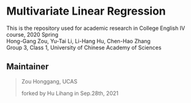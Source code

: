 Multivariate Linear Regression
===
This is the repository used for academic research in College English IV course, 2020 Spring<br>
Hong-Gang Zou, Yu-Tai Li, Li-Hang Hu, Chen-Hao Zhang <br>
Group 3, Class 1, University of Chinese Academy of Sciences <br>

Maintainer
---
>Zou Honggang, UCAS
>
>forked by Hu Lihang in Sep.28th, 2021
